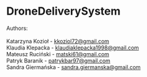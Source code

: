 # DroneDeliverySystem

Authors: <br /><br />
Katarzyna Kozioł - kkoziol72@gmail.com <br />
Klaudia Klepacka - klaudiaklepacka1998@gmail.com <br />
Mateusz Ruciński - matski61@gmail.com <br />
Patryk Baranik - patrykbar97@gmail.com <br />
Sandra Giermańska - sandra.giermanska@gmail.com <br />
